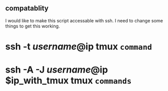 ## compatablity
I would like to make this script accessable with ssh.
I need to change some things to get this working. 

# ssh -t $username@$ip tmux `command`
# ssh -A -J $username@$ip $ip_with_tmux tmux `commands`
